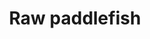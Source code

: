 ---
layout: item
title: Raw paddlefish
item-id: 23872
datatable: true
id: 23872
name: "Raw paddlefish"
members: true
lowalch: null
highalch: null
examine: "I should try cooking this."
monsters:
  - id: 9026
    name: "Crystalline Rat"
    members: true
    combat_level: 24
    wiki_url: "https://oldschool.runescape.wiki/w/Crystalline_Rat"
    drops:
      - quantity: "1,3"
        rarity: 0.125
        drop_requirements: null
  - id: 9027
    name: "Crystalline Spider"
    members: true
    combat_level: 22
    wiki_url: "https://oldschool.runescape.wiki/w/Crystalline_Spider"
    drops:
      - quantity: "1,3"
        rarity: 0.125
        drop_requirements: null
  - id: 9028
    name: "Crystalline Bat"
    members: true
    combat_level: 33
    wiki_url: "https://oldschool.runescape.wiki/w/Crystalline_Spider"
    drops:
      - quantity: "1,3"
        rarity: 0.125
        drop_requirements: null
  - id: 9029
    name: "Crystalline Unicorn"
    members: true
    combat_level: 48
    wiki_url: "https://oldschool.runescape.wiki/w/Crystalline_Unicorn"
    drops:
      - quantity: "4"
        rarity: 0.125
        drop_requirements: null
  - id: 9030
    name: "Crystalline Scorpion"
    members: true
    combat_level: 64
    wiki_url: "https://oldschool.runescape.wiki/w/Crystalline_Scorpion"
    drops:
      - quantity: "4"
        rarity: 0.125
        drop_requirements: null
  - id: 9031
    name: "Crystalline Wolf"
    members: true
    combat_level: 74
    wiki_url: "https://oldschool.runescape.wiki/w/Crystalline_Wolf"
    drops:
      - quantity: "4"
        rarity: 0.125
        drop_requirements: null
  - id: 9032
    name: "Crystalline Bear"
    members: true
    combat_level: 172
    wiki_url: "https://oldschool.runescape.wiki/w/Crystalline_Bear"
    drops:
      - quantity: "5"
        rarity: 0.125
        drop_requirements: null
  - id: 9033
    name: "Crystalline Dragon"
    members: true
    combat_level: 172
    wiki_url: "https://oldschool.runescape.wiki/w/Crystalline_Dragon"
    drops:
      - quantity: "5"
        rarity: 0.125
        drop_requirements: null
  - id: 9034
    name: "Crystalline Dark Beast"
    members: true
    combat_level: 172
    wiki_url: "https://oldschool.runescape.wiki/w/Crystalline_Dark_Beast"
    drops:
      - quantity: "5"
        rarity: 0.125
        drop_requirements: null
  - id: 9040
    name: "Corrupted Rat"
    members: true
    combat_level: 34
    wiki_url: "https://oldschool.runescape.wiki/w/Corrupted_Rat"
    drops:
      - quantity: "1,3"
        rarity: 0.125
        drop_requirements: null
  - id: 9041
    name: "Corrupted Spider"
    members: true
    combat_level: 32
    wiki_url: "https://oldschool.runescape.wiki/w/Corrupted_Spider"
    drops:
      - quantity: "1,3"
        rarity: 0.125
        drop_requirements: null
  - id: 9042
    name: "Corrupted Bat"
    members: true
    combat_level: 48
    wiki_url: "https://oldschool.runescape.wiki/w/Corrupted_Bat"
    drops:
      - quantity: "1,3"
        rarity: 0.125
        drop_requirements: null
  - id: 9043
    name: "Corrupted Unicorn"
    members: true
    combat_level: 64
    wiki_url: "https://oldschool.runescape.wiki/w/Corrupted_Unicorn"
    drops:
      - quantity: "4"
        rarity: 0.125
        drop_requirements: null
  - id: 9044
    name: "Corrupted Scorpion"
    members: true
    combat_level: 89
    wiki_url: "https://oldschool.runescape.wiki/w/Corrupted_Scorpion"
    drops:
      - quantity: "3-4"
        rarity: 0.125
        drop_requirements: null
  - id: 9045
    name: "Corrupted Wolf"
    members: true
    combat_level: 102
    wiki_url: "https://oldschool.runescape.wiki/w/Corrupted_Wolf"
    drops:
      - quantity: "3-4"
        rarity: 0.125
        drop_requirements: null
  - id: 9046
    name: "Corrupted Bear"
    members: true
    combat_level: 258
    wiki_url: "https://oldschool.runescape.wiki/w/Corrupted_Bear"
    drops:
      - quantity: "5"
        rarity: 0.125
        drop_requirements: null
  - id: 9047
    name: "Corrupted Dragon"
    members: true
    combat_level: 258
    wiki_url: "https://oldschool.runescape.wiki/w/Corrupted_Dragon"
    drops:
      - quantity: "5"
        rarity: 0.125
        drop_requirements: null
  - id: 9048
    name: "Corrupted Dark Beast"
    members: true
    combat_level: 258
    wiki_url: "https://oldschool.runescape.wiki/w/Corrupted_Dark_Beast"
    drops:
      - quantity: "5"
        rarity: 0.125
        drop_requirements: null
---